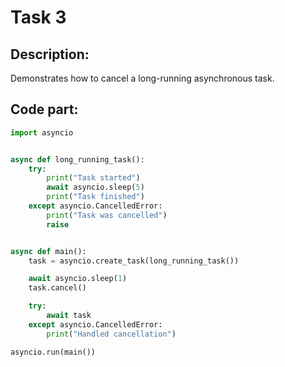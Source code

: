 # Task 3

## Description:

Demonstrates how to cancel a long-running asynchronous task.

## Сode part:

```python
import asyncio


async def long_running_task():
    try:
        print("Task started")
        await asyncio.sleep(5)
        print("Task finished")
    except asyncio.CancelledError:
        print("Task was cancelled")
        raise


async def main():
    task = asyncio.create_task(long_running_task())

    await asyncio.sleep(1)
    task.cancel()

    try:
        await task
    except asyncio.CancelledError:
        print("Handled cancellation")

asyncio.run(main())
```
